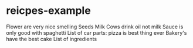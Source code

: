 # reicpes-example

Flower are very nice smelling 
Seeds
Milk Cows drink oil not milk
Sauce is only good with spaghetti 
List of car parts: pizza is best thing ever
Bakery's have the best cake
List of ingredients
